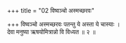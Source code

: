 +++
title = "02 विष्वञ्चो अस्मच्छरवः"

+++
विष्वञ्चो अस्मच्छरवः पतन्तु ये अस्ता ये चास्याः ।  
देवा मनुष्या ऋषयोमित्रान्नो वि विध्यत ॥ २ ॥